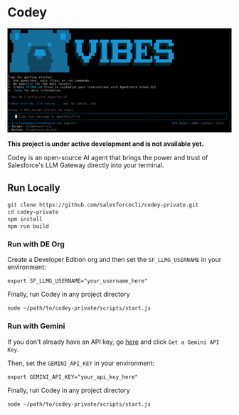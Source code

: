 # Codey

![Codey Screenshot](./docs/assets/codey.png)

**This project is under active development and is not available yet.**

Codey is an open-source AI agent that brings the power and trust of Salesforce's LLM Gateway directly into your terminal.

## Run Locally

```
git clone https://github.com/salesforcecli/codey-private.git
cd codey-private
npm install
npm run build
```

### Run with DE Org

Create a Developer Edition org and then set the `SF_LLMG_USERNAME` in your environment:

```
export SF_LLMG_USERNAME="your_username_here"
```

Finally, run Codey in any project directory

```
node ~/path/to/codey-private/scripts/start.js
```

### Run with Gemini

If you don't already have an API key, go [here](https://ai.google.dev/gemini-api/docs) and click `Get a Gemini API Key`.

Then, set the `GEMINI_API_KEY` in your environment:

```
export GEMINI_API_KEY="your_api_key_here"
```

Finally, run Codey in any project directory

```
node ~/path/to/codey-private/scripts/start.js
```
